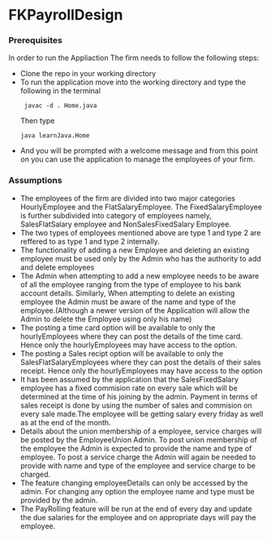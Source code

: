 # FKPayrollDesign

### Prerequisites

In order to run the Appliaction The firm needs to follow the following steps:
* Clone the repo in your working directory
* To run the application move into the working directory and type the 
   following in the terminal  
   ```
    javac -d . Home.java
    ```
    Then type
    ```
    java learnJava.Home
    ```
* And you will be prompted with a welcome message and from this point on 
    you can use the application to manage the employees of your firm.


### Assumptions

*  The employees of the firm are divided into two major categories 
    HourlyEmployee and the FlatSalaryEmployee. The FixedSalaryEmployee
    is further subdivided into category of employees namely, 
    SalesFlatSalary employee and NonSalesFixedSalary Employee.
*  The two types of employees mentioned above are type 1 and type 2
    are reffered to as type 1 and type 2 internally.      
*  The functionality of adding a new Employee and deleting an existing  
    employee must be used only by the Admin who has the authority to add and delete employees
* The Admin when attempting to add a new employee needs to be aware of
    all the employee ranging from the type of employee to his bank account details. Similarly, When attempting to delete an existing employee the
    Admin must be aware of the name and type of the employee.(Although a newer version of the Application will allow the Admin to delete the Employee using only his name)
*  The posting a time card option will be available to only the
    hourlyEmployees where they can post the details of the time card. Hence
    only the hourlyEmployees may have access to the option.
*  The posting a Sales recipt option will be available to only the
    SalesFlatSalaryEmployees where they can post the details of their sales receipt. Hence only the hourlyEmployees may have access to the option
*  It has been assumed by the application that the SalesFixedSalary employee
    has a fixed commision rate on every sale which will be determined at the time of his joining by the admin. Payment in terms of sales receipt is done by using the number of sales and commision on every sale made.The employee will be getting salary every friday as well as at the end of
    the month.
*  Details about the union membership of a employee, service charges will
    be posted by the EmployeeUnion Admin. To post union membership of the 
    employee the Admin is expected to provide the name and type of employee. To post a service charge the Admin will again be needed to provide with
    name and type of the employee and service charge to be charged.
*  The feature changing employeeDetails can only be accessed by the
    admin. For changing any option the employee name and type must be provided by the admin.
*  The PayRolling feature will be run at the end of every day and 
    update the due salaries for the employee and on appropriate days will pay the employee.           

